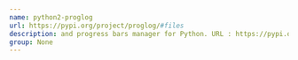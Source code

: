 ```yaml
---
name: python2-proglog
url: https://pypi.org/project/proglog/#files
description: and progress bars manager for Python. URL : https://pypi.org/project/proglog/#files Groups : None
group: None
---
```

